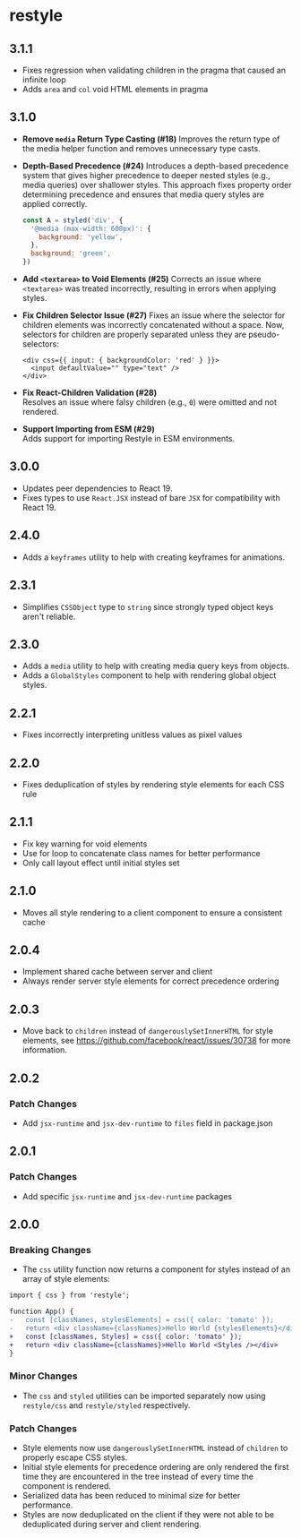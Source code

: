 # restyle

## 3.1.1

- Fixes regression when validating children in the pragma that caused an infinite loop
- Adds `area` and `col` void HTML elements in pragma

## 3.1.0

- **Remove `media` Return Type Casting (#18)**
  Improves the return type of the media helper function and removes unnecessary type casts.

- **Depth-Based Precedence (#24)**
  Introduces a depth-based precedence system that gives higher precedence to deeper nested styles (e.g., media queries) over shallower styles. This approach fixes property order determining precedence and ensures that media query styles are applied correctly.

  ```js
  const A = styled('div', {
    '@media (max-width: 600px)': {
      background: 'yellow',
    },
    background: 'green',
  })
  ```

- **Add `<textarea>` to Void Elements (#25)**
  Corrects an issue where `<textarea>` was treated incorrectly, resulting in errors when applying styles.

- **Fix Children Selector Issue (#27)**
  Fixes an issue where the selector for children elements was incorrectly concatenated without a space. Now, selectors for children are properly separated unless they are pseudo-selectors:

  ```tsx
  <div css={{ input: { backgroundColor: 'red' } }}>
    <input defaultValue="" type="text" />
  </div>
  ```

- **Fix React-Children Validation (#28)**  
   Resolves an issue where falsy children (e.g., `0`) were omitted and not rendered.

- **Support Importing from ESM (#29)**  
  Adds support for importing Restyle in ESM environments.

## 3.0.0

- Updates peer dependencies to React 19.
- Fixes types to use `React.JSX` instead of bare `JSX` for compatibility with React 19.

## 2.4.0

- Adds a `keyframes` utility to help with creating keyframes for animations.

## 2.3.1

- Simplifies `CSSObject` type to `string` since strongly typed object keys aren't reliable.

## 2.3.0

- Adds a `media` utility to help with creating media query keys from objects.
- Adds a `GlobalStyles` component to help with rendering global object styles.

## 2.2.1

- Fixes incorrectly interpreting unitless values as pixel values

## 2.2.0

- Fixes deduplication of styles by rendering style elements for each CSS rule

## 2.1.1

- Fix key warning for void elements
- Use for loop to concatenate class names for better performance
- Only call layout effect until initial styles set

## 2.1.0

- Moves all style rendering to a client component to ensure a consistent cache

## 2.0.4

- Implement shared cache between server and client
- Always render server style elements for correct precedence ordering

## 2.0.3

- Move back to `children` instead of `dangerouslySetInnerHTML` for style elements, see https://github.com/facebook/react/issues/30738 for more information.

## 2.0.2

### Patch Changes

- Add `jsx-runtime` and `jsx-dev-runtime` to `files` field in package.json

## 2.0.1

### Patch Changes

- Add specific `jsx-runtime` and `jsx-dev-runtime` packages

## 2.0.0

### Breaking Changes

- The `css` utility function now returns a component for styles instead of an array of style elements:

```diff
import { css } from 'restyle';

function App() {
-   const [classNames, stylesElements] = css({ color: 'tomato' });
-   return <div className={classNames}>Hello World {stylesElements}</div>
+   const [classNames, Styles] = css({ color: 'tomato' });
+   return <div className={classNames}>Hello World <Styles /></div>
}
```

### Minor Changes

- The `css` and `styled` utilities can be imported separately now using `restyle/css` and `restyle/styled` respectively.

### Patch Changes

- Style elements now use `dangerouslySetInnerHTML` instead of `children` to properly escape CSS styles.
- Initial style elements for precedence ordering are only rendered the first time they are encountered in the tree instead of every time the component is rendered.
- Serialized data has been reduced to minimal size for better performance.
- Styles are now deduplicated on the client if they were not able to be deduplicated during server and client rendering.
